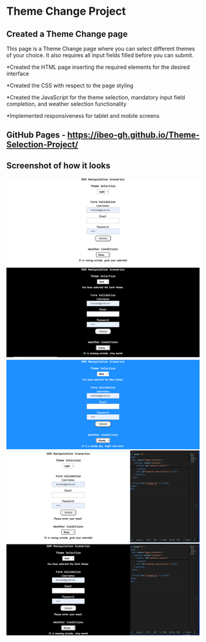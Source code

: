 # Theme Change Project

## Created a Theme Change page

This page is a Theme Change page where you can select different themes of your choice. It also requires all input fields filled before you can submit.

\*Created the HTML page inserting the required elements for the desired interface

\*Created the CSS with respect to the page styling

\*Created the JavaScript for the theme selection, mandatory input field completion, and weather selection functionality

\*Implemented responsiveness for tablet and mobile screens

## GitHub Pages - https://ibeo-gh.github.io/Theme-Selection-Project/

## Screenshot of how it looks

<img src="/screenshots/screenshot1.png" alt="image" />
    <img src="/screenshots/screenshot2.png" alt="image" />
    <img src="/screenshots/screenshot3.png" alt="image" />
    <img src="/screenshots/screenshot4.png" alt="image" />
    <img src="/screenshots/screenshot5.png" alt="image" />
